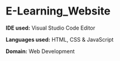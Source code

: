 # E-Learning_Website
**IDE used:** Visual Studio Code Editor

**Languages used:** HTML, CSS & JavaScript

**Domain:** Web Development
